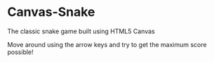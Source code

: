 # Canvas-Snake
The classic snake game built using HTML5 Canvas

Move around using the arrow keys and try to get the maximum score possible!

